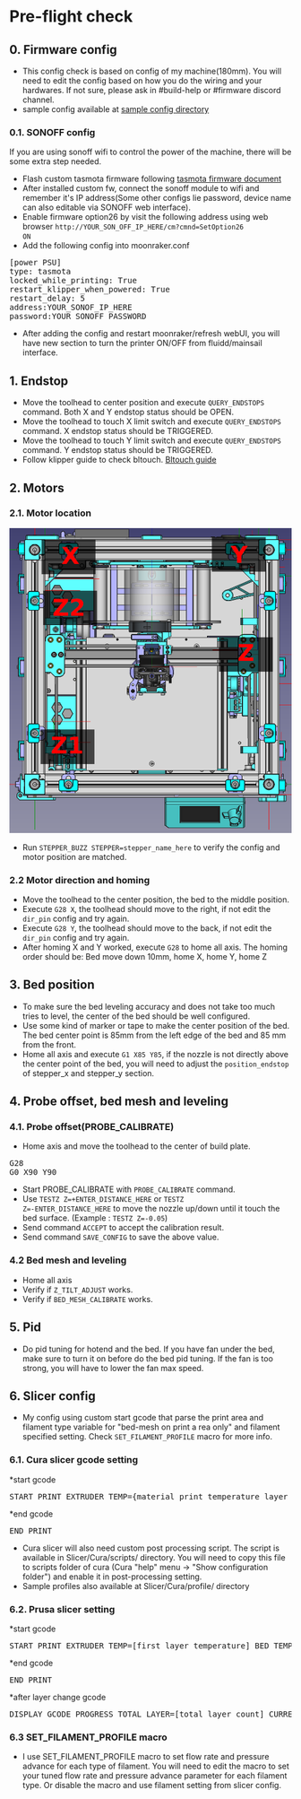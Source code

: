 # Pre-flight check

## 0. Firmware config

- This config check is based on config of my machine(180mm). You will need to edit the config based on how you do the wiring and your hardwares. If not sure, please ask in #build-help or #firmware discord channel.
- sample config available at [sample config directory](https://github.com/ChipCE/SnakeOil-XY/tree/master/Firmware/sample-configs/Klipper/BTT_octopus_pro_Chip)

### 0.1. SONOFF config

If you are using sonoff wifi to control the power of the machine, there will be some extra step needed.

- Flash custom tasmota firmware following [tasmota firmware document](https://tasmota.github.io/docs/Getting-Started/)
- After installed custom fw, connect the sonoff module to wifi and remember it's IP address(Some other configs lie password, device name can also editable via SONOFF web interface).
- Enable firmware option26 by visit the following address using web browser <code>http://YOUR_SON_OFF_IP_HERE/cm?cmnd=SetOption26 ON</code>
- Add the following config into moonraker.conf
<pre>[power PSU]
type: tasmota
locked_while_printing: True
restart_klipper_when_powered: True
restart_delay: 5
address:YOUR_SONOF_IP_HERE
password:YOUR_SONOFF_PASSWORD</pre>
- After adding the config and restart moonraker/refresh webUI, you will have new section to turn the printer ON/OFF from fluidd/mainsail interface.

## 1. Endstop

- Move the toolhead to center position and execute <code>QUERY_ENDSTOPS</code> command. Both X and Y endstop status should be OPEN.
- Move the toolhead to touch X limit switch and execute <code>QUERY_ENDSTOPS</code> command. X endstop status should be TRIGGERED.
- Move the toolhead to touch Y limit switch and execute <code>QUERY_ENDSTOPS</code> command. Y endstop status should be TRIGGERED.
- Follow klipper guide to check bltouch. [Bltouch guide](https://www.klipper3d.org/BLTouch.html)

## 2. Motors

### 2.1. Motor location

![motor-position](../img/motor-position.png)

- Run <code>STEPPER_BUZZ STEPPER=stepper_name_here</code> to verify the config and motor position are matched.

### 2.2 Motor direction and homing

- Move the toolhead to the center position, the bed to the middle position.
- Execute <code>G28 X</code>, the toolhead should move to the right, if not edit the <code>dir_pin</code> config and try again.
- Execute <code>G28 Y</code>, the toolhead should move to the back, if not edit the <code>dir_pin</code> config and try again.
- After homing X and Y worked, execute <code>G28</code> to home all axis. The homing order should be: Bed move down 10mm, home X, home Y, home Z

## 3. Bed position

- To make sure the bed leveling accuracy and does not take too much tries to level, the center of the bed should be well configured.
- Use some kind of marker or tape to make the center position of the bed. The bed center point is 85mm from the left edge of the bed and 85 mm from the front.
- Home all axis and execute <code>G1 X85 Y85</code>, if the nozzle is not directly above the center point of the bed, you will need to adjust the <code>position_endstop</code> of stepper_x and stepper_y section.

## 4. Probe offset, bed mesh and leveling

### 4.1. Probe offset(PROBE_CALIBRATE)

- Home axis and move the toolhead to the center of build plate.
<pre>G28
G0 X90 Y90
</pre>
- Start PROBE_CALIBRATE with <code>PROBE_CALIBRATE</code> command.
- Use <code>TESTZ Z=+ENTER_DISTANCE_HERE</code> or <code>TESTZ Z=-ENTER_DISTANCE_HERE</code> to move the nozzle up/down until it touch the bed surface. (Example : <code>TESTZ Z=-0.05</code>)
- Send command <code>ACCEPT</code> to accept the calibration result.
- Send command <code>SAVE_CONFIG</code> to save the above value.

### 4.2 Bed mesh and leveling

- Home all axis
- Verify if <code>Z_TILT_ADJUST</code> works.
- Verify if <code>BED_MESH_CALIBRATE</code> works.

## 5. Pid

- Do pid tuning for hotend and the bed. If you have fan under the bed, make sure to turn it on before do the bed pid tuning. If the fan is too strong, you will have to lower the fan max speed.

## 6. Slicer config

- My config using custom start gcode that parse the print area and filament type variable for "bed-mesh on print a rea only" and filament specified setting. Check <code>SET_FILAMENT_PROFILE</code> macro for more info.

### 6.1. Cura slicer gcode setting

\*start gcode

<pre>START_PRINT EXTRUDER_TEMP={material_print_temperature_layer_0} BED_TEMP={material_bed_temperature_layer_0} AREA_START=%MINX%,%MINY% AREA_END=%MAXX%,%MAXY% FILAMENT_TYPE={material_type}</pre>

\*end gcode

<pre>END_PRINT</pre>

- Cura slicer will also need custom post processing script. The script is available in Slicer/Cura/scripts/ directory. You will need to copy this file to scripts folder of cura (Cura "help" menu -> "Show configuration folder") and enable it in post-processing setting.
- Sample profiles also available at Slicer/Cura/profile/ directory

### 6.2. Prusa slicer setting

\*start gcode

<pre>START_PRINT EXTRUDER_TEMP=[first_layer_temperature] BED_TEMP=[first_layer_bed_temperature] AREA_START={first_layer_print_min[0]},{first_layer_print_min[1]} AREA_END={first_layer_print_max[0]},{first_layer_print_max[1]} FILAMENT_TYPE={filament_type[0]}</pre>

\*end gcode

<pre>END_PRINT</pre>

\*after layer change gcode

<pre>DISPLAY_GCODE_PROGRESS TOTAL_LAYER=[total_layer_count] CURRENT_LAYER={layer_num+1} PROGRESS=0 REMAIN=00:00</pre>

### 6.3 SET_FILAMENT_PROFILE macro

- I use SET_FILAMENT_PROFILE macro to set flow rate and pressure advance for each type of filament. You will need to edit the macro to set your tuned flow rate and pressure advance parameter for each filament type. Or disable the macro and use filament setting from slicer config.
